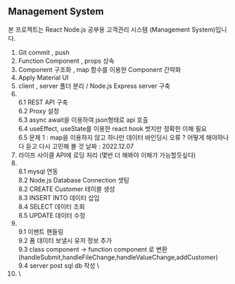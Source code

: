 ## Management  System
본 프로젝트는 React Node.js 공부용 고객관리 시스템 (Management System)입니다.

1. Git commit , push 
2. Function Component , props 상속 
3. Component 구조화 , map 함수를 이용한 Component 간략화 
4. Apply Material UI 
5. client , server 폴더 분리 / Node.js Express server 구축 
6. \
6.1 REST API 구축 \
6.2 Proxy 설정 \
6.3 async await을 이용하여 json형태로 api 호출 \
6.4 useEffect, useState를 이용한 react hook 썻지만 정확한 이해 필요 \
6.5 문제 1 : map을 이용하지 않고 하나만 데이터 바인딩시 오류 ? 어떻게 해야하나 다 듣고 다시 고민해 볼 것 날짜 : 2022.12.07 
7. 라이프 사이클 API에 로딩 처리 (몇번 더 해봐야 이해가 가능할듯싶다)
8. \
8.1 mysql 연동 \
8.2 Node.js Database Connection 셋팅 \
8.2 CREATE Customer 테이블 생성 \
8.3 INSERT INTO 데이터 삽입 \
8.4 SELECT 데이터 조회 \
8.5 UPDATE 데이터 수정 
9. \
9.1 이벤트 핸들링 \
9.2 폼 데이터 보낼시 유저 정보 추가 \
9.3 class component -> function component 로 변환 (handleSubmit,handleFileChange,handleValueChange,addCustomer) \
9.4 server post sql db 작성 \
10. \








